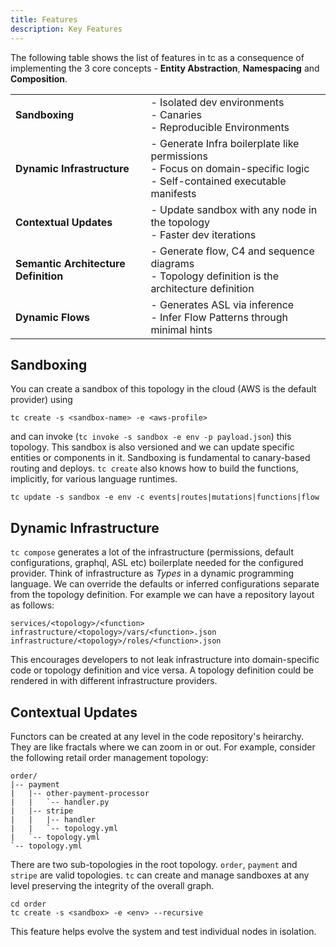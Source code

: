 ```yaml
---
title: Features
description: Key Features
---
```


The following table shows the list of features in tc as a consequence of implementing the 3 core concepts - **Entity Abstraction**, **Namespacing** and **Composition**.

|                            |                                                                                                                                          |
|----------------------------|------------------------------------------------------------------------------------------------------------------------------------------|
| **Sandboxing**             | - Isolated dev environments <br> - Canaries <br> - Reproducible Environments                                                             |
| **Dynamic Infrastructure** | - Generate Infra boilerplate like permissions <br> - Focus on domain-specific logic <br> - Self-contained executable manifests  |
| **Contextual Updates**     | - Update sandbox with any node in the topology <br> - Faster dev iterations |
| **Semantic Architecture Definition**                      | - Generate flow, C4 and sequence diagrams <br> - Topology definition is the architecture definition                                                                                                                             |
| **Dynamic Flows**                      | - Generates ASL via inference <br> - Infer Flow Patterns through minimal hints                                                                                                                                      |

## Sandboxing

You can create a sandbox of this topology in the cloud (AWS is the default provider) using

```
tc create -s <sandbox-name> -e <aws-profile>
```

and can invoke (`tc invoke -s sandbox -e env -p payload.json`) this topology. This sandbox is also versioned and we can update specific entities or components in it. Sandboxing is fundamental to canary-based routing and deploys. `tc create` also knows how to build the functions, implicitly, for various language runtimes.

```
tc update -s sandbox -e env -c events|routes|mutations|functions|flow
```

## Dynamic Infrastructure

`tc compose` generates a lot of the infrastructure (permissions, default configurations, graphql, ASL etc) boilerplate needed for the configured provider. Think of infrastructure as _Types_ in a dynamic programming language. We can override the defaults or inferred configurations separate from the topology definition. For example we can have a repository layout as follows:

```
services/<topology>/<function>
infrastructure/<topology>/vars/<function>.json
infrastructure/<topology>/roles/<function>.json
```

This encourages developers to not leak infrastructure into domain-specific code or topology definition and vice versa. A topology definition could be rendered in with different infrastructure providers.


## Contextual Updates

Functors can be created at any level in the code repository's heirarchy. They are like fractals where we can zoom in or out. For example, consider the following retail order management topology:

```
order/
|-- payment
|   |-- other-payment-processor
|   |   `-- handler.py
|   |-- stripe
|   |   |-- handler
|   |   `-- topology.yml
|   `-- topology.yml
`-- topology.yml
```

There are two sub-topologies in the root topology. `order`, `payment` and `stripe` are valid topologies. `tc` can create and manage sandboxes at any level preserving the integrity of the overall graph.

```
cd order
tc create -s <sandbox> -e <env> --recursive
```

This feature helps evolve the system and test individual nodes in isolation.
